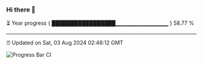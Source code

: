 ### Hi there 👋

⏳ Year progress { █████████████████▁▁▁▁▁▁▁▁▁▁▁▁▁ } 58.77 %

---

⏰ Updated on Sat, 03 Aug 2024 02:46:12 GMT

![Progress Bar CI](https://github.com/IshwaranRudhara/GIT-ACTION/workflows/Progress%20Bar%20CI/badge.svg)
